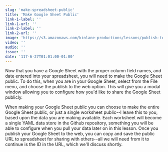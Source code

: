 ```yaml
---
slug: 'make-spreadsheet-public'
title: 'Make Google Sheet Public'
link-1-label: ''
link-1-url: ''
link-2-label: ''
link-2-url: ''
image: 'https://s3.amazonaws.com/kinlane-productions/lessons/publish-to-the-web.png'
video: ''
audio: ''
issue: ''
date: '117-6-27T01:01:00-01:00'
---
```

Now that you have a Google Sheet with the proper column field names, and date entered into your spreadsheet, you will need to make the Google Sheet public. To do this, when you are in your Google Sheet, select from the File menu, and choose the publish to the web option. This will give you a modal window allowing you to configure how you'd like to share the Google Sheet publicly.

When making your Google Sheet public you can choose to make the entire Google Sheet public, or just a single worksheet public--I leave this to you, based upon the data you are making available. Each worksheet will become a single YAML data store in the Github repository, something you will be able to configure when you pull your data later on in this lesson. Once you publish your Google Sheet to the web, you can copy and save the public URL to spreadsheet for sharing with others--all we will need from it to continue is the ID in the URL, which we'll discuss shortly.
